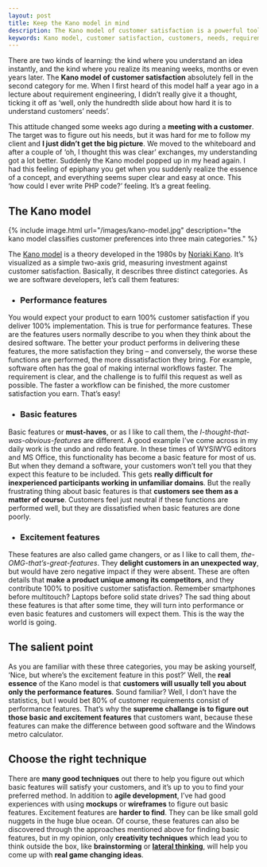 ```yaml
---
layout: post
title: Keep the Kano model in mind
description: The Kano model of customer satisfaction is a powerful tool, you should be aware of to understand customers’ needs’. It helps you to realize basic needs and to come up with real game changing ideas.
keywords: Kano model, customer satisfaction, customers, needs, requirements engineering, performance features, excitement features, basic features, mockups, wireframes, lateral thinking, brainstorming, Noriaki Kano, 
---
```


There are two kinds of learning: the kind where you understand an idea instantly, and the kind where you realize its meaning weeks, months or even years later. The __Kano model  of customer satisfaction__ absolutely fell in the second category for me. When I first heard of this model half a year ago in a lecture about requirement engineering, I didn’t really give it a thought, ticking it off as ‘well, only the hundredth slide about how hard it is to understand customers’ needs’. 

This attitude changed some weeks ago during a __meeting with a customer__. The target was to figure out his needs, but it was hard for me to follow my client and __I just didn’t get the big picture__. We moved to the whiteboard and after a couple of ‘oh, I thought this was clear’  exchanges, my understanding got a lot better. Suddenly the Kano model popped up in my head again. I had this feeling of epiphany you get when you suddenly realize the essence of a concept, and everything seems super clear and easy at once. This ‘how could I ever write PHP code?’ feeling. It’s a great feeling. 


## The Kano model

{% include image.html url="/images/kano-model.jpg" description="the kano model classifies customer preferences into three main categories." %}

The [Kano model]("https://en.wikipedia.org/wiki/Kano_model") is a theory developed in the 1980s by [Noriaki Kano]("https://en.wikipedia.org/wiki/Noriaki_Kano"). It’s visualized as a simple two-axis grid, measuring investment against customer satisfaction. Basically, it describes three distinct categories. As we are software developers, let’s call them features: 

- ### Performance features
You would expect your product to earn 100% customer satisfaction if you deliver 100% implementation. This is true for performance features. These are the features users normally describe to you when they think about the desired software. The better your product performs in delivering these features, the more satisfaction they bring – and conversely, the worse these functions are performed, the more dissatisfaction they bring. For example, software often has the goal of making internal workflows faster. The requirement is clear, and the challenge is to fulfil this request as well as possible. The faster a workflow can be finished, the more customer satisfaction you earn. That’s easy! 

- ### Basic features  
Basic features or __must-haves__, or as I like to call them, the _I-thought-that-was-obvious-features_ are different. A good example I’ve come across in my daily work is the undo and redo feature. In these times of WYSIWYG editors and MS Office, this functionality has become a basic feature for most of us. But when they demand a software, your customers won’t tell you that they expect this feature to be included. This gets __really difficult for inexperienced participants working in unfamiliar domains__. But the really frustrating thing about basic features is that __customers see them as a matter of course__. Customers feel just neutral if these functions are performed well, but they are dissatisfied when basic features are done poorly.

- ### Excitement features  
These features are also called game changers, or as I like to call them, _the-OMG-that’s-great-features_. They __delight customers in an unexpected way__, but would have zero negative impact if they were absent. These are often details that __make a product unique among its competitors__, and they contribute 100% to positive customer satisfaction. Remember smartphones before multitouch? Laptops before solid state drives? The sad thing about these features is that after some time, they will turn into performance or even basic features and customers will expect them. This is the way the world is going.
 
## The salient point

As you are familiar with these three categories, you may be asking yourself, ‘Nice, but where’s the excitement feature in this post?’ Well, the __real essence__ of the Kano model is that __customers will usually tell you about only the performance features__. Sound familiar? Well, I don’t have the statistics, but I would bet 80% of customer requirements consist of performance features. That’s why the __supreme challange is to figure out those basic and excitement features__ that customers want, because these features can make the difference between good software and the Windows metro calculator. 

## Choose the right technique

There are __many good techniques__ out there to help you figure out which basic features will satisfy your customers, and it’s up to you to find your preferred method. In addition to __agile development__, I’ve had good experiences with using __mockups__ or __wireframes__ to figure out basic features. 
Excitement features are __harder to find__. They can be like small gold nuggets in the huge blue ocean. Of course, these features can also be discovered through the approaches mentioned above for finding basic features, but in my opinion, only __creativity techniques__ which lead you to think outside the box, like __brainstorming__ or __[lateral thinking]("https://en.wikipedia.org/wiki/Lateral_thinking")__, will help you come up with __real game changing ideas__.
